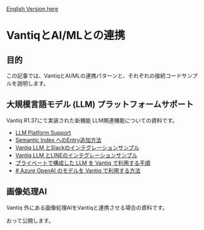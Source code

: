[English Version here](readme_en.md)

# VantiqとAI/MLとの連携

## 目的

この記事では、VantiqとAI/MLの連携パターンと、それぞれの接続コードサンプルを説明します。

## 大規模言語モデル (LLM) プラットフォームサポート

Vantiq R1.37にて実装された新機能 LLM関連機能についての資料です。

- [LLM Platform Support](./docs/jp/LLM_Platform_Support.md)
- [Semantic Index へのEntry追加方法](./docs/jp/load_semantic_index_entry.md)
- [Vantiq LLM とSlackのインテグレーションサンプル](./docs/jp/vantiq_llm_slack_integration.md)
- [Vantiq LLM とLINEのインテグレーションサンプル](./docs/jp/vantiq_llm_line_integration.md)
- [プライベートで構成した LLM を Vantiq で利用する手順](./docs/jp/vantiq_llm_use_private_models.md)
- [# Azure OpenAI のモデルを Vantiq で利用する方法](./docs/jp/azure_openai_config.md)

## 画像処理AI

Vantiq 外にある画像処理AIをVantiqと連携させる場合の資料です。

おって公開します。
